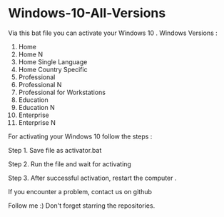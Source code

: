 # Windows-10-All-Versions
Via this bat file you can activate your Windows 10 .
Windows Versions :

1.  Home
2.  Home N
3.  Home Single Language
4.  Home Country Specific
5.  Professional
6.  Professional N
7.  Professional for Workstations
8.  Education
9.  Education N
10. Enterprise
11. Enterprise N

For activating your Windows 10 follow the steps :


Step 1. Save file as activator.bat

Step 2. Run the file and wait for activating

Step 3. After successful activation, restart the computer .


If you encounter a problem, contact us on github

Follow me :) 
Don't forget starring the repositories. 
